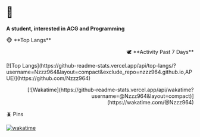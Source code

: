 # 🥰

**A student, interested in ACG and Programming**

<p align="left" width="48%">
🐵 **Top Langs**
</p>
<p align="right" width="48%">
🕊️ **Activity Past 7 Days**
</p>
<p align="left" width="48%">
[![Top Langs](https://github-readme-stats.vercel.app/api/top-langs/?username=Nzzz964&layout=compact&exclude_repo=nzzz964.github.io,APUE)](https://github.com/Nzzz964)
</p>
<p align="right" width="48%">
[![Wakatime](https://github-readme-stats.vercel.app/api/wakatime?username=@Nzzz964&layout=compact)](https://wakatime.com/@Nzzz964)
</p>

🪲 Pins

[![wakatime](https://wakatime.com/badge/user/86340e3e-f960-4636-8ec6-2e9ab79580b4.svg)](https://wakatime.com/@86340e3e-f960-4636-8ec6-2e9ab79580b4)
